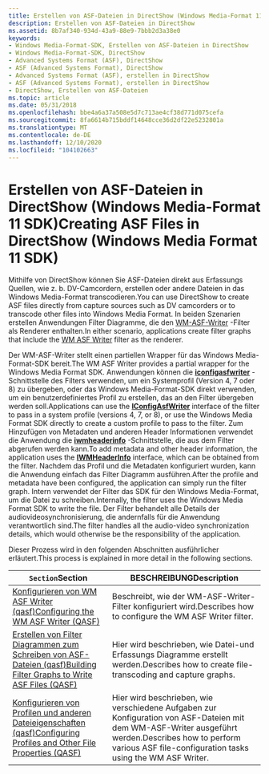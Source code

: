 ```yaml
---
title: Erstellen von ASF-Dateien in DirectShow (Windows Media-Format 11 SDK)
description: Erstellen von ASF-Dateien in DirectShow
ms.assetid: 8b7af340-934d-43a9-88e9-7bbb2d3a38e0
keywords:
- Windows Media-Format-SDK, Erstellen von ASF-Dateien in DirectShow
- Windows Media-Format-SDK, DirectShow
- Advanced Systems Format (ASF), DirectShow
- ASF (Advanced Systems Format), DirectShow
- Advanced Systems Format (ASF), erstellen in DirectShow
- ASF (Advanced Systems Format), erstellen in DirectShow
- DirectShow, Erstellen von ASF-Dateien
ms.topic: article
ms.date: 05/31/2018
ms.openlocfilehash: bbe4a6a37a508e5d7c713ae4cf38d771d075cefa
ms.sourcegitcommit: 8fa6614b715bddf14648cce36d2df22e5232801a
ms.translationtype: MT
ms.contentlocale: de-DE
ms.lasthandoff: 12/10/2020
ms.locfileid: "104102663"
---
```

# <a name="creating-asf-files-in-directshow-windows-media-format-11-sdk"></a><span data-ttu-id="eac21-110">Erstellen von ASF-Dateien in DirectShow (Windows Media-Format 11 SDK)</span><span class="sxs-lookup"><span data-stu-id="eac21-110">Creating ASF Files in DirectShow (Windows Media Format 11 SDK)</span></span>

<span data-ttu-id="eac21-111">Mithilfe von DirectShow können Sie ASF-Dateien direkt aus Erfassungs Quellen, wie z. b. DV-Camcordern, erstellen oder andere Dateien in das Windows Media-Format transcodieren.</span><span class="sxs-lookup"><span data-stu-id="eac21-111">You can use DirectShow to create ASF files directly from capture sources such as DV camcorders or to transcode other files into Windows Media Format.</span></span> <span data-ttu-id="eac21-112">In beiden Szenarien erstellen Anwendungen Filter Diagramme, die den [WM-ASF-Writer](wm-asf-writer-filter.md) -Filter als Renderer enthalten.</span><span class="sxs-lookup"><span data-stu-id="eac21-112">In either scenario, applications create filter graphs that include the [WM ASF Writer](wm-asf-writer-filter.md) filter as the renderer.</span></span>

<span data-ttu-id="eac21-113">Der WM-ASF-Writer stellt einen partiellen Wrapper für das Windows Media-Format-SDK bereit.</span><span class="sxs-lookup"><span data-stu-id="eac21-113">The WM ASF Writer provides a partial wrapper for the Windows Media Format SDK.</span></span> <span data-ttu-id="eac21-114">Anwendungen können die [**iconfigasfwriter**](/previous-versions/windows/desktop/legacy/dd743205(v=vs.85)) -Schnittstelle des Filters verwenden, um ein Systemprofil (Version 4, 7 oder 8) zu übergeben, oder das Windows Media-Format-SDK direkt verwenden, um ein benutzerdefiniertes Profil zu erstellen, das an den Filter übergeben werden soll.</span><span class="sxs-lookup"><span data-stu-id="eac21-114">Applications can use the [**IConfigAsfWriter**](/previous-versions/windows/desktop/legacy/dd743205(v=vs.85)) interface of the filter to pass in a system profile (versions 4, 7, or 8), or use the Windows Media Format SDK directly to create a custom profile to pass to the filter.</span></span> <span data-ttu-id="eac21-115">Zum Hinzufügen von Metadaten und anderen Header Informationen verwendet die Anwendung die [**iwmheaderinfo**](/previous-versions/windows/desktop/api/wmsdkidl/nn-wmsdkidl-iwmheaderinfo) -Schnittstelle, die aus dem Filter abgerufen werden kann.</span><span class="sxs-lookup"><span data-stu-id="eac21-115">To add metadata and other header information, the application uses the [**IWMHeaderInfo**](/previous-versions/windows/desktop/api/wmsdkidl/nn-wmsdkidl-iwmheaderinfo) interface, which can be obtained from the filter.</span></span> <span data-ttu-id="eac21-116">Nachdem das Profil und die Metadaten konfiguriert wurden, kann die Anwendung einfach das Filter Diagramm ausführen.</span><span class="sxs-lookup"><span data-stu-id="eac21-116">After the profile and metadata have been configured, the application can simply run the filter graph.</span></span> <span data-ttu-id="eac21-117">Intern verwendet der Filter das SDK für den Windows Media-Format, um die Datei zu schreiben.</span><span class="sxs-lookup"><span data-stu-id="eac21-117">Internally, the filter uses the Windows Media Format SDK to write the file.</span></span> <span data-ttu-id="eac21-118">Der Filter behandelt alle Details der audiovideosynchronisierung, die andernfalls für die Anwendung verantwortlich sind.</span><span class="sxs-lookup"><span data-stu-id="eac21-118">The filter handles all the audio-video synchronization details, which would otherwise be the responsibility of the application.</span></span>

<span data-ttu-id="eac21-119">Dieser Prozess wird in den folgenden Abschnitten ausführlicher erläutert.</span><span class="sxs-lookup"><span data-stu-id="eac21-119">This process is explained in more detail in the following sections.</span></span>



| <span data-ttu-id="eac21-120">`Section`</span><span class="sxs-lookup"><span data-stu-id="eac21-120">Section</span></span>                                                                                                           | <span data-ttu-id="eac21-121">BESCHREIBUNG</span><span class="sxs-lookup"><span data-stu-id="eac21-121">Description</span></span>                                                                            |
|-------------------------------------------------------------------------------------------------------------------|----------------------------------------------------------------------------------------|
| [<span data-ttu-id="eac21-122">Konfigurieren von WM ASF Writer (qasf)</span><span class="sxs-lookup"><span data-stu-id="eac21-122">Configuring the WM ASF Writer (QASF)</span></span>](configuring-the-wm-asf-writer--qasf.md)                                   | <span data-ttu-id="eac21-123">Beschreibt, wie der WM-ASF-Writer-Filter konfiguriert wird.</span><span class="sxs-lookup"><span data-stu-id="eac21-123">Describes how to configure the WM ASF Writer filter.</span></span>                                   |
| [<span data-ttu-id="eac21-124">Erstellen von Filter Diagrammen zum Schreiben von ASF-Dateien (qasf)</span><span class="sxs-lookup"><span data-stu-id="eac21-124">Building Filter Graphs to Write ASF Files (QASF)</span></span>](building-filter-graphs-to-write-asf-files--qasf.md)           | <span data-ttu-id="eac21-125">Hier wird beschrieben, wie Datei-und Erfassungs Diagramme erstellt werden.</span><span class="sxs-lookup"><span data-stu-id="eac21-125">Describes how to create file-transcoding and capture graphs.</span></span>                           |
| [<span data-ttu-id="eac21-126">Konfigurieren von Profilen und anderen Dateieigenschaften (qasf)</span><span class="sxs-lookup"><span data-stu-id="eac21-126">Configuring Profiles and Other File Properties (QASF)</span></span>](configuring-profiles-and-other-file-properties--qasf.md) | <span data-ttu-id="eac21-127">Hier wird beschrieben, wie verschiedene Aufgaben zur Konfiguration von ASF-Dateien mit dem WM-ASF-Writer ausgeführt werden.</span><span class="sxs-lookup"><span data-stu-id="eac21-127">Describes how to perform various ASF file-configuration tasks using the WM ASF Writer.</span></span> |



 

 

 
